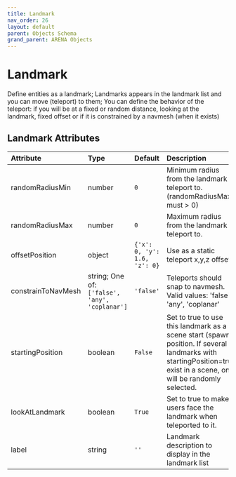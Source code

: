 ```yaml
---
title: Landmark
nav_order: 26
layout: default
parent: Objects Schema
grand_parent: ARENA Objects
---
```


<!--CAUTION: This file is autogenerated from https://github.com/arenaxr/arena-schemas. Changes made here may be overwritten.-->


Landmark
========


Define entities as a landmark; Landmarks appears in the landmark list and you can move (teleport) to them; You can define the behavior of the teleport: if you will be at a fixed or random distance, looking at the landmark, fixed offset or if it is constrained by a navmesh (when it exists)

Landmark Attributes
--------------------

|Attribute|Type|Default|Description|Required|
| :--- | :--- | :--- | :--- | :--- |
|randomRadiusMin|number|```0```|Minimum radius from the landmark to teleport to. (randomRadiusMax must > 0)|No|
|randomRadiusMax|number|```0```|Maximum radius from the landmark to teleport to.|No|
|offsetPosition|object|```{'x': 0, 'y': 1.6, 'z': 0}```|Use as a static teleport x,y,z offset|No|
|constrainToNavMesh|string; One of: ```['false', 'any', 'coplanar']```|```'false'```|Teleports should snap to navmesh. Valid values: 'false', 'any', 'coplanar'|No|
|startingPosition|boolean|```False```|Set to true to use this landmark as a scene start (spawn) position. If several landmarks with startingPosition=true exist in a scene, one will be randomly selected.|No|
|lookAtLandmark|boolean|```True```|Set to true to make users face the landmark when teleported to it.|No|
|label|string|```''```|Landmark description to display in the landmark list|Yes|
